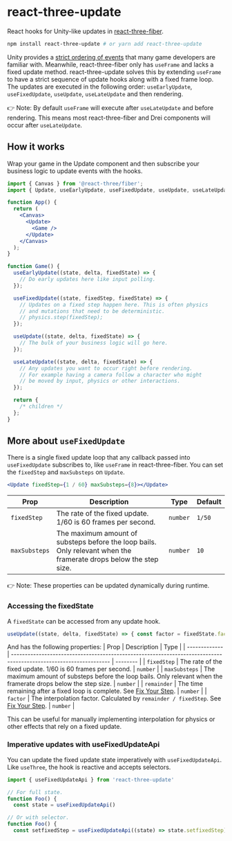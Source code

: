 # react-three-update

React hooks for Unity-like updates in [react-three-fiber](https://github.com/pmndrs/react-three-fiber).

```bash
npm install react-three-update # or yarn add react-three-update
```

Unity provides a [strict ordering of events](https://docs.unity3d.com/Manual/ExecutionOrder.html) that many game developers are familiar with. Meanwhile, react-three-fiber only has `useFrame` and lacks a fixed update method. react-three-update solves this by extending `useFrame` to have a strict sequence of update hooks along with a fixed frame loop. The updates are executed in the following order: `useEarlyUpdate`, `useFixedUpdate`, `useUpdate`, `useLateUpdate` and then rendering.

👉 Note: By default `useFrame` will execute after `useLateUpdate` and before rendering. This means most react-three-fiber and Drei components will occur after `useLateUpdate`.

## How it works

Wrap your game in the Update component and then subscribe your business logic to update events with the hooks.

```jsx
import { Canvas } from '@react-three/fiber';
import { Update, useEarlyUpdate, useFixedUpdate, useUpdate, useLateUpdate } from 'react-three-update';

function App() {
  return (
    <Canvas>
      <Update>
        <Game />
      </Update>
    </Canvas>
  );
}

function Game() {
  useEarlyUpdate((state, delta, fixedState) => {
    // Do early updates here like input polling.
  });

  useFixedUpdate((state, fixedStep, fixedState) => {
    // Updates on a fixed step happen here. This is often physics
    // and mutations that need to be deterministic.
    // physics.step(fixedStep);
  });

  useUpdate((state, delta, fixedState) => {
    // The bulk of your business logic will go here.
  });

  useLateUpdate((state, delta, fixedState) => {
    // Any updates you want to occur right before rendering.
    // For example having a camera follow a character who might
    // be moved by input, physics or other interactions.
  });

  return {
    /* children */
  };
}
```

## More about `useFixedUpdate`

There is a single fixed update loop that any callback passed into `useFixedUpdate` subscribes to, like `useFrame` in react-three-fiber. You can set the `fixedStep` and `maxSubsteps` on `Update`.

```jsx
<Update fixedStep={1 / 60} maxSubsteps={8}></Update>
```

| Prop          | Description                                                                                                       | Type     | Default |
| ------------- | ----------------------------------------------------------------------------------------------------------------- | -------- | ------- |
| `fixedStep`   | The rate of the fixed update. 1/60 is 60 frames per second.                                                       | `number` | `1/50`  |
| `maxSubsteps` | The maximum amount of substeps before the loop bails. Only relevant when the framerate drops below the step size. | `number` | `10`    |

👉 Note: These properties can be updated dynamically during runtime.

### Accessing the fixedState

A `fixedState` can be accessed from any update hook.

```jsx
useUpdate((state, delta, fixedState) => { const factor = fixedState.factor }
```

And has the following properties:
| Prop | Description | Type |
| ------------- | ----------------------------------------------------------------------------------------------------------------- | -------- |
| `fixedStep` | The rate of the fixed update. 1/60 is 60 frames per second. | `number` |
| `maxSubsteps` | The maximum amount of substeps before the loop bails. Only relevant when the framerate drops below the step size. | `number` |
| `remainder` | The time remaining after a fixed loop is complete. See [Fix Your Step](https://gafferongames.com/post/fix_your_timestep#the-final-touch). | `number` |
| `factor` | The interpolation factor. Calculated by `remainder / fixedStep`. See [Fix Your Step](https://gafferongames.com/post/fix_your_timestep#the-final-touch). | `number` |

This can be useful for manually implementing interpolation for physics or other effects that rely on a fixed update.

### Imperative updates with useFixedUpdateApi

You can update the fixed update state imperatively with `useFixedUpdateApi`. Like `useThree`, the hook is reactive and accepts selectors.

```jsx
import { useFixedUpdateApi } from 'react-three-update'

// For full state.
function Foo() {
  const state = useFixedUpdateApi()

// Or with selector.
function Foo() {
  const setfixedStep = useFixedUpdateApi((state) => state.setfixedStep);
```
